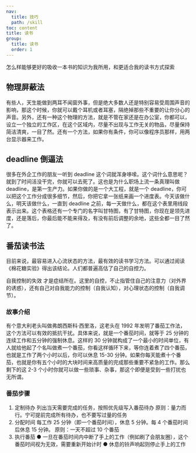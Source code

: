 ```yaml
---
nav:
  title: 技巧
  path: /skill
toc: content
title: 读书
group:
  title: 读书
  order: 1
---
```


怎么样能够更好的吸收一本书的知识为我所用，和更适合我的读书方式探索

## 物理屏蔽法

有些人，天生能做到两耳不闻窗外事，但是绝大多数人还是特别容易受周围声音的影响，那这个时候，你就可以戴个耳机或者耳塞，隔绝掉那些不重要的让你分心的声音。另外，还有一种这个物理的方法，就是不管在家还是在办公室，你都可以，设立一个独立的工作区，在这个区域内，尽量不出现与工作无关的物品，尽量保持简洁清爽，一目了然。还有一个方法，如果你有条件，你可以像程序员那样，用两台显示器来工作。

## deadline 倒逼法

很多在外企工作的朋友一听到 deadline 这个词就浑身哆嗦。这个词什么意思呢？就到了时间活没干完，你就可以去死了。这也是为什么职场上流一条真理叫做 deadline，是第一生产力。如果你做的是一个大工程，就是一个 deadline，你可以把这个工作分成很多细节，然后，你把它拿一张纸来画一个进度表。今天该做什么，明天该做什么，一直到 deadline 之前，每一天做什么，都在这个表里用线段表示出来。这个表格还有一个专门的名字叫甘特图，有了甘特图，你现在是领先进度，还是落后，你最后能不能来得及，有没有前后调整的余地，这些全都一目了然了。

## 番茄读书法

目前来说，最容易进入心流状态的方法，最有效的读书学习方法。可以通过阅读《棉花糖实验》得出该结论。人们都普遍高估了自己的自控力。

自我控制的失效 才是症结所在。这里的自控，不止指管住自己的注意力（对外界的诱惑），还有自己对自我能力的控制（自我认知），对心理状态的控制（自我调节）。

### 故事介绍

有个意大利老头叫做弗朗西斯科·西里洛，这老头在 1992 年发明了番茄工作法，这个方法可以有效的抵抗干扰。具体来说，就是一个番茄时间，就等于 25 分钟的连续工作和五分钟的强制休息。这样的 30 分钟就构成了一个最小的时间单位，有人就给他起了个名叫做煮一个番茄，你看这样循环下来，等你连着煮了四个番茄，也就是工作了两个小时以后，你可以休息 15-30 分钟。如果你每天能煮十个番茄，也就是你有五个小时的大块时间来高质量的完成那些重要不紧急的工作。那么剩下的这 2-3 个小时你就可以做一些琐事、杂事，那这个即便是受到一些打扰也无所谓。

### 番茄步骤

1. 定制待办
   列出当天需要完成的任务，按照优先级写入番茄待办
   原则：量力而行。宁可提前完成所有待办，也不要写过量的任务
2. 分配时间
   每工作 25 分钟（即一个番茄时间），休息 5 分钟。每 4 个番茄时间后休息 15 分钟。
   原则：一天不超过 10 个番茄
3. 执行番茄
   ● 一旦在番茄时间内中断了手上的工作（例如刷了会朋友圈），这个番茄时间视为无效，需要重新开始计时
   ● 休息的铃声响起则停止手上的工作
